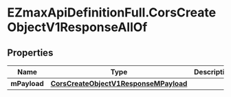 # EZmaxApiDefinitionFull.CorsCreateObjectV1ResponseAllOf

## Properties

Name | Type | Description | Notes
------------ | ------------- | ------------- | -------------
**mPayload** | [**CorsCreateObjectV1ResponseMPayload**](CorsCreateObjectV1ResponseMPayload.md) |  | 


